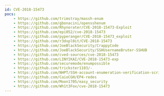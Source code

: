 ```yaml
---
id: CVE-2018-15473
pocs:
    - https://github.com/trimstray/massh-enum
    - https://github.com/gbonacini/opensshenum
    - https://github.com/Rhynorater/CVE-2018-15473-Exploit
    - https://github.com/epi052/cve-2018-15473
    - https://github.com/pyperanger/CVE-2018-15473_exploit
    - https://github.com/r3dxpl0it/CVE-2018-15473
    - https://github.com/JoeBlackSecurity/CrappyCode
    - https://github.com/JoeBlackSecurity/SSHUsernameBruter-SSHUB
    - https://github.com/cved-sources/cve-2018-15473
    - https://github.com/LINYIKAI/CVE-2018-15473-exp
    - https://github.com/securemode/enumpossible
    - https://github.com/trickster1103/-
    - https://github.com/NHPT/SSH-account-enumeration-verification-script
    - https://github.com/CaioCGH/EP4-redes
    - https://github.com/Moon1705/easy_security
    - https://github.com/Wh1t3Fox/cve-2018-15473
---
```

